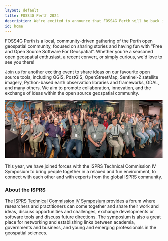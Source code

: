 ```yaml
---
layout: default
title: FOSS4G Perth 2024
description: We're excited to announce that FOSS4G Perth will be back in October 2024, in conjunction with the ISPRS TC IV Mid-term Symposium in Fremantle!
id: home
---
```


<div class="home">
    <!-- <div class="news-box-wrapper">
      <div class="news-box">
        <h2>Want to join in the fun?</h2>
        <div>Call for presentations is now open. Deadline for submissions is ...</div> 
        <div>To learn more visit our <a href="">program page</a>.</div>
      </div>
    </div> -->
  <div class="main-content">
    <div class="">
      <div>
        <p>FOSS4G Perth is a local, community-driven gathering of the Perth open geospatial community, focused on sharing stories and having fun with "Free and Open Source Software For Geospatial". Whether you're a seasoned open geospatial enthusiast, a recent convert, or simply curious, we'd love to see you there!</p> 
        <p>Join us for another exciting event to share ideas on our favourite open source tools, including QGIS, PostGIS, OpenStreetMap, Sentinel-2 satellite imagery, Python-based earth observation libraries and frameworks, GDAL, and many others. We aim to promote collaboration, innovation, and the exchange of ideas within the open source geospatial community.</p>
        <img src="/assets/img/FOSS4G-SotM-2021b_smaller.jpg" alt="Perth FOSS4G community members"/>
        <p>This year, we have joined forces with the <span class="bold">ISPRS Technical Commission IV Symposium</span> to bring people together in a relaxed and fun environment, to connect with each other and with experts from the global ISPRS community.
        </p>
      </div>
    <div>
    <h3>About the ISPRS</h3>
    <div>
      The<a href="https://www.isprs.org/tc4-symposium2024/" target="_blank"> ISPRS Technical Commission IV Symposium</a> provides a forum where researchers and practitioners can come together and share their work and ideas, discuss opportunities and challenges, exchange developments or software tools and discuss future directions. The symposium is also a great place for networking and establishing links between academia, governments and business, and young and emerging professionals in the geospatial sciences.
    </div>
  </div>
</div>
